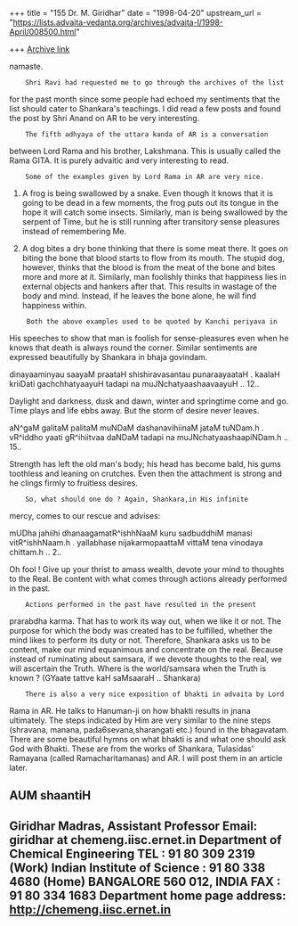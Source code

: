 +++
title = "155 Dr. M. Giridhar"
date = "1998-04-20"
upstream_url = "https://lists.advaita-vedanta.org/archives/advaita-l/1998-April/008500.html"

+++
[Archive link](https://lists.advaita-vedanta.org/archives/advaita-l/1998-April/008500.html)

namaste.

        Shri Ravi had requested me to go through the archives of the list
for the past month since some people had echoed my sentiments that the
list should cater to Shankara's teachings. I did read a few posts and
found the post by Shri Anand on AR to be very interesting.

        The fifth adhyaya of the uttara kanda of AR is a conversation
between Lord Rama and his brother, Lakshmana. This is usually called the
Rama GITA. It is purely advaitic and very interesting to read.

        Some of the examples given by Lord Rama in AR are very nice.

1. A frog is being swallowed by a snake. Even though it knows that it is
going to be dead in a few moments, the frog puts out its tongue in the
hope it will catch some insects. Similarly, man is being swallowed by the
serpent of Time, but he is still running after transitory sense pleasures
instead of remembering Me.

2. A dog bites a dry bone thinking that there is some meat there. It goes
on biting the bone that blood starts to flow from its mouth. The stupid
dog, however, thinks that the blood is from the meat of the bone and bites
more and more at it. Similarly, man foolishly thinks that happiness lies
in external objects and hankers after that.  This results in wastage of
the body and mind. Instead, if he leaves the bone alone, he will find
happiness within.

        Both the above examples used to be quoted by Kanchi periyava in
His speeches to show that man is foolish for sense-pleasures even when he
knows that death is always round the corner. Similar sentiments are
expressed beautifully by Shankara in bhaja govindam.

dinayaaminyau saayaM praataH
shishiravasantau punaraayaataH .
kaalaH kriiDati gachchhatyaayuH
tadapi na muJNchatyaashaavaayuH .. 12..

Daylight and darkness, dusk and dawn, winter and springtime
come and go. Time plays and life ebbs away. But the storm of
desire never leaves.


aN^gaM galitaM palitaM muNDaM
dashanavihiinaM jataM tuNDam.h .
vR^iddho yaati gR^ihiitvaa daNDaM
tadapi na muJNchatyaashaapiNDam.h .. 15..

Strength has left the old man's body; his head has become bald,
his gums toothless and leaning on crutches. Even then the
attachment is strong and he clings firmly to fruitless desires.


        So, what should one do ? Again, Shankara,in His infinite
mercy, comes to our rescue and advises:

mUDha jahiihi dhanaagamatR^ishhNaaM
kuru sadbuddhiM manasi vitR^ishhNaam.h .
yallabhase nijakarmopaattaM
vittaM tena vinodaya chittam.h .. 2..

Oh fool ! Give up your thrist to amass wealth, devote your
mind to thoughts to the Real. Be content with what comes
through actions already performed in the past.

        Actions performed in the past have resulted in the present
prarabdha karma. That has to work its way out, when we like it or not.
The purpose for which the body was created has to be fulfilled, whether
the mind likes to perform its duty or not. Therefore, Shankara asks us to
be content, make our mind equanimous and concentrate on the real. Because
instead of ruminating about samsara, if we devote thoughts to the real, we
will ascertain the Truth. Where is the world/samsara when the Truth is
known ?  (GYaate tattve kaH saMsaaraH .. Shankara)

        There is also a very nice exposition of bhakti in advaita by Lord
Rama in AR. He talks to Hanuman-ji on how bhakti results in jnana ultimately.
The steps indicated by Him are very similar to the nine steps (shravana,
manana, pada6sevana,sharangati etc.) found in the bhagavatam. There
are some beautiful hymns on what bhakti is and what one should ask
God with Bhakti. These are from the works of Shankara, Tulasidas'
Ramayana (called Ramacharitamanas) and AR. I will post them in an article
later.

AUM shaantiH
-----------------------------------------------------------------------------
Giridhar Madras, Assistant Professor    Email: giridhar at chemeng.iisc.ernet.in
Department of Chemical Engineering      TEL     : 91 80 309 2319 (Work)
Indian Institute of Science                     : 91 80 338 4680 (Home)
BANGALORE 560 012, INDIA                FAX     : 91 80 334 1683
      Department home page address:  http://chemeng.iisc.ernet.in
----------------------------------------------------------------------------

